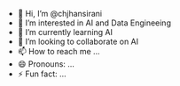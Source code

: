 - 👋 Hi, I’m @chjhansirani
- 👀 I’m interested in AI and Data Engineeing
- 🌱 I’m currently learning AI
- 💞️ I’m looking to collaborate on AI
- 📫 How to reach me ...
- 😄 Pronouns: ...
- ⚡ Fun fact: ...

<!---
chjhansirani/chjhansirani is a ✨ special ✨ repository because its `README.md` (this file) appears on your GitHub profile.
You can click the Preview link to take a look at your changes.
--->
